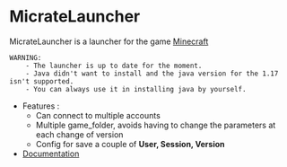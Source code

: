 # MicrateLauncher

MicrateLauncher is a launcher for the game [Minecraft](https://www.minecraft.net)

```
WARNING:
    - The launcher is up to date for the moment.
    - Java didn't want to install and the java version for the 1.17 isn't supported.
    - You can always use it in installing java by yourself.
```

* Features :
    * Can connect to multiple accounts
    * Multiple game_folder, avoids having to change the parameters at each change of version
    * Config for save a couple of **User, Session, Version**
* [Documentation](https://mistermine01.github.io/MicrateLauncher)